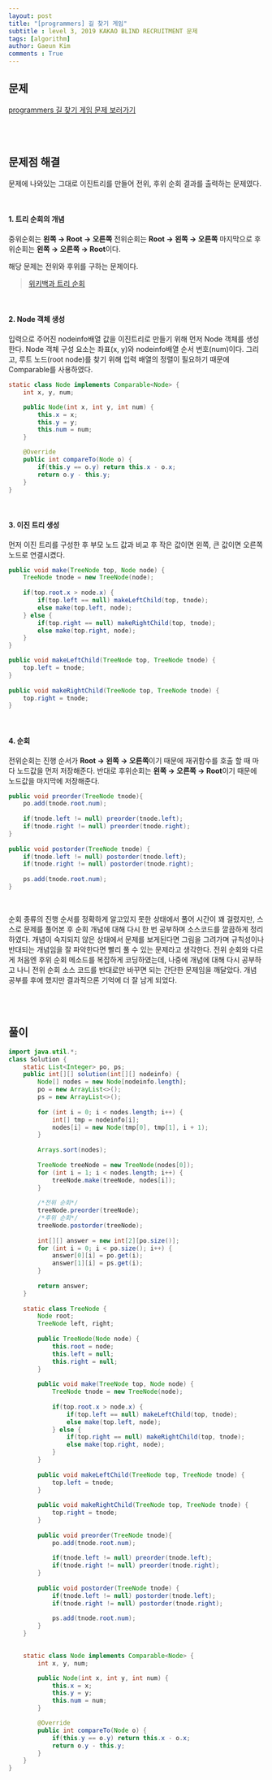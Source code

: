 ```yaml
---
layout: post
title: "[programmers] 길 찾기 게임"
subtitle : level 3, 2019 KAKAO BLIND RECRUITMENT 문제
tags: [algorithm]
author: Gaeun Kim
comments : True
---
```


<h2>문제</h2>

[programmers 길 찾기 게임 문제 보러가기](https://programmers.co.kr/learn/courses/30/lessons/42892)

<br><br>

<h2>문제점 해결</h2>

문제에 나와있는 그대로 이진트리를 만들어 전위, 후위 순회 결과를 출력하는 문제였다. 

<br>

#### 1. 트리 순회의 개념

중위순회는 **왼쪽 → Root → 오른쪽** 전위순회는 **Root → 왼쪽 → 오른쪽** 마지막으로 후위순회는 **왼쪽 → 오른쪽 → Root**이다.

해당 문제는 전위와 후위를 구하는 문제이다.

> [위키백과 트리 순회](https://ko.wikipedia.org/wiki/%ED%8A%B8%EB%A6%AC_%EC%88%9C%ED%9A%8C)

<br>

#### 2. Node 객체 생성

입력으로 주어진 nodeinfo배열 값을 이진트리로 만들기 위해 먼저 Node 객체를 생성한다. Node 객체 구성 요소는 좌표(x, y)와 nodeinfo배열 순서 번호(num)이다. 그리고, 루트 노드(root node)를 찾기 위해 입력 배열의 정렬이 필요하기 때문에 Comparable를 사용하였다.

```java
static class Node implements Comparable<Node> {
	int x, y, num;

	public Node(int x, int y, int num) {
		this.x = x;
		this.y = y;
		this.num = num;
	}

	@Override
	public int compareTo(Node o) {
		if(this.y == o.y) return this.x - o.x;
		return o.y - this.y;
	}
}
```

<br>

#### 3. 이진 트리 생성

먼저 이진 트리를 구성한 후 부모 노드 값과 비교 후 작은 값이면 왼쪽, 큰 값이면 오른쪽 노드로 연결시켰다.

```java
public void make(TreeNode top, Node node) {
    TreeNode tnode = new TreeNode(node);
			
	if(top.root.x > node.x) {
		if(top.left == null) makeLeftChild(top, tnode);
		else make(top.left, node);
	} else {
		if(top.right == null) makeRightChild(top, tnode);
		else make(top.right, node);
	}
}

public void makeLeftChild(TreeNode top, TreeNode tnode) {
	top.left = tnode;
}
		
public void makeRightChild(TreeNode top, TreeNode tnode) {
	top.right = tnode;
}
```

<br>

#### 4. 순회

전위순회는 진행 순서가 **Root → 왼쪽 → 오른쪽**이기 때문에 재귀함수를 호출 할 때 마다 노드값을 먼저 저장해준다. 반대로 후위순회는 **왼쪽 → 오른쪽 → Root**이기 때문에 노드값을 마지막에 저장해준다.

```java
public void preorder(TreeNode tnode){
	po.add(tnode.root.num);
			
	if(tnode.left != null) preorder(tnode.left);
	if(tnode.right != null) preorder(tnode.right);
}
		
public void postorder(TreeNode tnode) {
	if(tnode.left != null) postorder(tnode.left);
	if(tnode.right != null) postorder(tnode.right);
			
	ps.add(tnode.root.num);
}
```

<br>

순회 종류의 진행 순서를 정확하게 알고있지 못한 상태에서 풀어 시간이 꽤 걸렸지만, 스스로 문제를 풀어본 후 순회 개념에 대해 다시 한 번 공부하며 소스코드를 깔끔하게 정리하였다. 개념이 숙지되지 않은 상태에서 문제를 보게된다면 그림을 그려가며 규칙성이나 반대되는 개념임을 잘 파악한다면 빨리 풀 수 있는 문제라고 생각한다. 전위 순회와 다르게 처음엔 후위 순회 메소드를 복잡하게 코딩하였는데, 나중에 개념에 대해 다시 공부하고 나니 전위 순회 소스 코드를 반대로만 바꾸면 되는 간단한 문제임을 깨달았다. 개념 공부를 후에 했지만 결과적으론 기억에 더 잘 남게 되었다.

<br><br>

<h2>풀이</h2>

```java
import java.util.*;
class Solution {
	static List<Integer> po, ps;
	public int[][] solution(int[][] nodeinfo) {
		Node[] nodes = new Node[nodeinfo.length];
		po = new ArrayList<>();
		ps = new ArrayList<>();
		
		for (int i = 0; i < nodes.length; i++) {
			int[] tmp = nodeinfo[i];
			nodes[i] = new Node(tmp[0], tmp[1], i + 1);
		}
	
		Arrays.sort(nodes);
		
		TreeNode treeNode = new TreeNode(nodes[0]);
		for (int i = 1; i < nodes.length; i++) {
			treeNode.make(treeNode, nodes[i]);
		}
		
		/*전위 순회*/
		treeNode.preorder(treeNode);
		/*후위 순회*/
		treeNode.postorder(treeNode);
		
		int[][] answer = new int[2][po.size()];
		for (int i = 0; i < po.size(); i++) {
			answer[0][i] = po.get(i);
			answer[1][i] = ps.get(i);
		}
		
		return answer;
	}
	
	static class TreeNode {
		Node root;
		TreeNode left, right;
		
		public TreeNode(Node node) {
			this.root = node;
			this.left = null;
			this.right = null;
		}
		
		public void make(TreeNode top, Node node) {
			TreeNode tnode = new TreeNode(node);
			
			if(top.root.x > node.x) {
				if(top.left == null) makeLeftChild(top, tnode);
				else make(top.left, node);
			} else {
				if(top.right == null) makeRightChild(top, tnode);
				else make(top.right, node);
			}
		}
		
		public void makeLeftChild(TreeNode top, TreeNode tnode) {
			top.left = tnode;
		}
		
		public void makeRightChild(TreeNode top, TreeNode tnode) {
			top.right = tnode;
		}
		
		public void preorder(TreeNode tnode){
			po.add(tnode.root.num);
			
			if(tnode.left != null) preorder(tnode.left);
			if(tnode.right != null) preorder(tnode.right);
		}
		
		public void postorder(TreeNode tnode) {
			if(tnode.left != null) postorder(tnode.left);
			if(tnode.right != null) postorder(tnode.right);
			
			ps.add(tnode.root.num);
		}
	}
	

	static class Node implements Comparable<Node> {
		int x, y, num;

		public Node(int x, int y, int num) {
			this.x = x;
			this.y = y;
			this.num = num;
		}

		@Override
		public int compareTo(Node o) {
			if(this.y == o.y) return this.x - o.x;
			return o.y - this.y;
		}
	}
}
```

